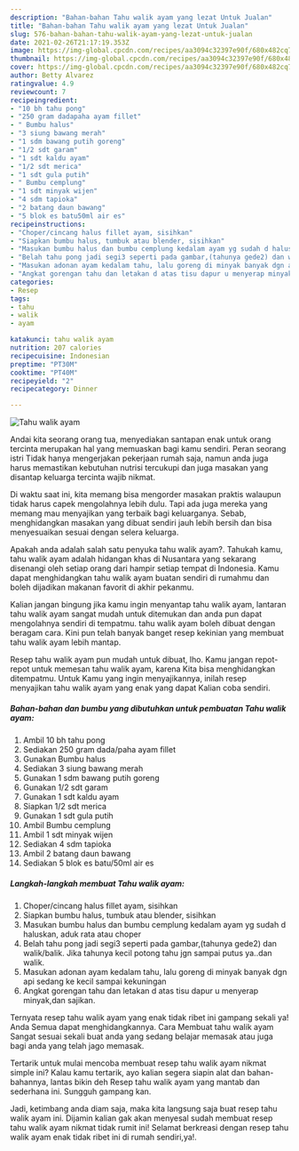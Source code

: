 ```yaml
---
description: "Bahan-bahan Tahu walik ayam yang lezat Untuk Jualan"
title: "Bahan-bahan Tahu walik ayam yang lezat Untuk Jualan"
slug: 576-bahan-bahan-tahu-walik-ayam-yang-lezat-untuk-jualan
date: 2021-02-26T21:17:19.353Z
image: https://img-global.cpcdn.com/recipes/aa3094c32397e90f/680x482cq70/tahu-walik-ayam-foto-resep-utama.jpg
thumbnail: https://img-global.cpcdn.com/recipes/aa3094c32397e90f/680x482cq70/tahu-walik-ayam-foto-resep-utama.jpg
cover: https://img-global.cpcdn.com/recipes/aa3094c32397e90f/680x482cq70/tahu-walik-ayam-foto-resep-utama.jpg
author: Betty Alvarez
ratingvalue: 4.9
reviewcount: 7
recipeingredient:
- "10 bh tahu pong"
- "250 gram dadapaha ayam fillet"
- " Bumbu halus"
- "3 siung bawang merah"
- "1 sdm bawang putih goreng"
- "1/2 sdt garam"
- "1 sdt kaldu ayam"
- "1/2 sdt merica"
- "1 sdt gula putih"
- " Bumbu cemplung"
- "1 sdt minyak wijen"
- "4 sdm tapioka"
- "2 batang daun bawang"
- "5 blok es batu50ml air es"
recipeinstructions:
- "Choper/cincang halus fillet ayam, sisihkan"
- "Siapkan bumbu halus, tumbuk atau blender, sisihkan"
- "Masukan bumbu halus dan bumbu cemplung kedalam ayam yg sudah d haluskan, aduk rata atau choper"
- "Belah tahu pong jadi segi3 seperti pada gambar,(tahunya gede2) dan walik/balik. Jika tahunya kecil potong tahu jgn sampai putus ya..dan walik."
- "Masukan adonan ayam kedalam tahu, lalu goreng di minyak banyak dgn api sedang ke kecil sampai kekuningan"
- "Angkat gorengan tahu dan letakan d atas tisu dapur u menyerap minyak,dan sajikan."
categories:
- Resep
tags:
- tahu
- walik
- ayam

katakunci: tahu walik ayam 
nutrition: 207 calories
recipecuisine: Indonesian
preptime: "PT30M"
cooktime: "PT40M"
recipeyield: "2"
recipecategory: Dinner

---
```



![Tahu walik ayam](https://img-global.cpcdn.com/recipes/aa3094c32397e90f/680x482cq70/tahu-walik-ayam-foto-resep-utama.jpg)

Andai kita seorang orang tua, menyediakan santapan enak untuk orang tercinta merupakan hal yang memuaskan bagi kamu sendiri. Peran seorang istri Tidak hanya mengerjakan pekerjaan rumah saja, namun anda juga harus memastikan kebutuhan nutrisi tercukupi dan juga masakan yang disantap keluarga tercinta wajib nikmat.

Di waktu  saat ini, kita memang bisa mengorder masakan praktis walaupun tidak harus capek mengolahnya lebih dulu. Tapi ada juga mereka yang memang mau menyajikan yang terbaik bagi keluarganya. Sebab, menghidangkan masakan yang dibuat sendiri jauh lebih bersih dan bisa menyesuaikan sesuai dengan selera keluarga. 



Apakah anda adalah salah satu penyuka tahu walik ayam?. Tahukah kamu, tahu walik ayam adalah hidangan khas di Nusantara yang sekarang disenangi oleh setiap orang dari hampir setiap tempat di Indonesia. Kamu dapat menghidangkan tahu walik ayam buatan sendiri di rumahmu dan boleh dijadikan makanan favorit di akhir pekanmu.

Kalian jangan bingung jika kamu ingin menyantap tahu walik ayam, lantaran tahu walik ayam sangat mudah untuk ditemukan dan anda pun dapat mengolahnya sendiri di tempatmu. tahu walik ayam boleh dibuat dengan beragam cara. Kini pun telah banyak banget resep kekinian yang membuat tahu walik ayam lebih mantap.

Resep tahu walik ayam pun mudah untuk dibuat, lho. Kamu jangan repot-repot untuk memesan tahu walik ayam, karena Kita bisa menghidangkan ditempatmu. Untuk Kamu yang ingin menyajikannya, inilah resep menyajikan tahu walik ayam yang enak yang dapat Kalian coba sendiri.

<!--inarticleads1-->

##### Bahan-bahan dan bumbu yang dibutuhkan untuk pembuatan Tahu walik ayam:

1. Ambil 10 bh tahu pong
1. Sediakan 250 gram dada/paha ayam fillet
1. Gunakan  Bumbu halus
1. Sediakan 3 siung bawang merah
1. Gunakan 1 sdm bawang putih goreng
1. Gunakan 1/2 sdt garam
1. Gunakan 1 sdt kaldu ayam
1. Siapkan 1/2 sdt merica
1. Gunakan 1 sdt gula putih
1. Ambil  Bumbu cemplung
1. Ambil 1 sdt minyak wijen
1. Sediakan 4 sdm tapioka
1. Ambil 2 batang daun bawang
1. Sediakan 5 blok es batu/50ml air es




<!--inarticleads2-->

##### Langkah-langkah membuat Tahu walik ayam:

1. Choper/cincang halus fillet ayam, sisihkan
1. Siapkan bumbu halus, tumbuk atau blender, sisihkan
1. Masukan bumbu halus dan bumbu cemplung kedalam ayam yg sudah d haluskan, aduk rata atau choper
1. Belah tahu pong jadi segi3 seperti pada gambar,(tahunya gede2) dan walik/balik. Jika tahunya kecil potong tahu jgn sampai putus ya..dan walik.
1. Masukan adonan ayam kedalam tahu, lalu goreng di minyak banyak dgn api sedang ke kecil sampai kekuningan
1. Angkat gorengan tahu dan letakan d atas tisu dapur u menyerap minyak,dan sajikan.




Ternyata resep tahu walik ayam yang enak tidak ribet ini gampang sekali ya! Anda Semua dapat menghidangkannya. Cara Membuat tahu walik ayam Sangat sesuai sekali buat anda yang sedang belajar memasak atau juga bagi anda yang telah jago memasak.

Tertarik untuk mulai mencoba membuat resep tahu walik ayam nikmat simple ini? Kalau kamu tertarik, ayo kalian segera siapin alat dan bahan-bahannya, lantas bikin deh Resep tahu walik ayam yang mantab dan sederhana ini. Sungguh gampang kan. 

Jadi, ketimbang anda diam saja, maka kita langsung saja buat resep tahu walik ayam ini. Dijamin kalian gak akan menyesal sudah membuat resep tahu walik ayam nikmat tidak rumit ini! Selamat berkreasi dengan resep tahu walik ayam enak tidak ribet ini di rumah sendiri,ya!.

